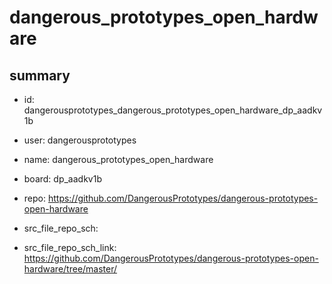 # dangerous_prototypes_open_hardware
 
## summary 
* id: dangerousprototypes_dangerous_prototypes_open_hardware_dp_aadkv1b
* user: dangerousprototypes
* name: dangerous_prototypes_open_hardware
* board: dp_aadkv1b
* repo: https://github.com/DangerousPrototypes/dangerous-prototypes-open-hardware



* src_file_repo_sch: 
* src_file_repo_sch_link: https://github.com/DangerousPrototypes/dangerous-prototypes-open-hardware/tree/master/






